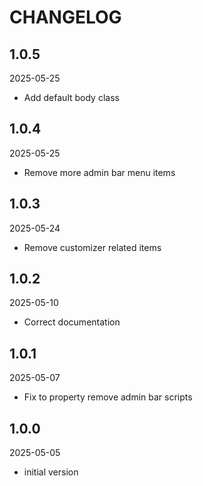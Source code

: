 # CHANGELOG

## 1.0.5

2025-05-25

- Add default body class

## 1.0.4

2025-05-25

- Remove more admin bar menu items

## 1.0.3

2025-05-24

- Remove customizer related items

## 1.0.2

2025-05-10

- Correct documentation

## 1.0.1

2025-05-07

- Fix to property remove admin bar scripts

## 1.0.0

2025-05-05

- initial version
